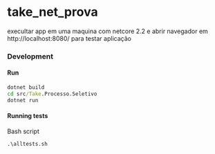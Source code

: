 # take_net_prova

execultar app em uma maquina com netcore 2.2
e abrir navegador  em http://localhost:8080/  para testar aplicação

### Development  


#### Run
```cmd
dotnet build
cd src/Take.Processo.Seletivo
dotnet run
```

#### Running tests
Bash script
```
.\alltests.sh
```
